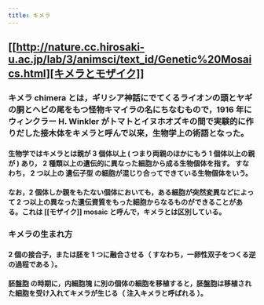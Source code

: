 ```yaml
---
title: キメラ
---
```


## [[http://nature.cc.hirosaki-u.ac.jp/lab/3/animsci/text_id/Genetic%20Mosaics.html][キメラとモザイク]]
### キメラ chimera とは，ギリシア神話にでてくるライオンの頭とヤギの胴とヘビの尾をもつ怪物キマイラの名にちなむもので，1916 年にウィンクラー H. Winkler がトマトとイヌホオズキの間で実験的に作りだした接木体をキメラと呼んで以来，生物学上の術語となった。
#### 生物学ではキメラとは親が 3 個体以上 ( つまり両親のほかにもう 1 個体以上の親が ) あり， 2 種類以上の遺伝的に異なった細胞から成る生物個体を指す。 すなわち， 2 つ以上の 遺伝子型 の細胞が混じり合ってできている生物個体をいう。
#### なお，2 個体しか親をもたない個体においても，ある細胞が突然変異などによって 2 つ以上の異なった遺伝資質をもった細胞からなるものができることがある。これは [[モザイク]] mosaic と呼んで，キメラとは区別している。
### キメラの生まれ方
#### 2 個の接合子，または胚を 1 つに融合させる（ すなわち，一卵性双子をつくる逆の過程である ）。
#### 胚盤胞 の時期に，内細胞塊 に別の個体の細胞を移植すると，胚盤胞は移植された細胞を受け入れてキメラが生じる（ 注入キメラと呼ばれる ）。
